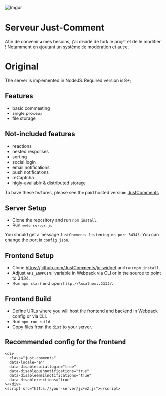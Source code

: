 ![Imgur](https://i.imgur.com/LVUFnS1.png)

# Serveur Just-Comment
Afin de convenir à mes besoins, j'ai décidé de fork le projet et de le modifier ! Notamment en ajoutant un système de modération et autre.

# Original
The server is implemented in NodeJS. Required version is 8+;

## Features

- basic commenting
- single process
- file storage

## Not-included features

- reactions
- nested responses
- sorting
- social login
- email notifications
- push notifications
- reCaptcha
- higly-available & distributed storage

To have these features, please see the paid hosted version:
[JustComments](https://just-comments.com)

## Server Setup

- Clone the repository and run `npm install`.
- Run `node server.js`

You should get a message `JustComments listening on port 3434!`. You can change
the port in `config.json`.

## Frontend Setup

- Clone https://github.com/JustComments/jc-widget and run `npm install`.
- Adjust `API_ENDPOINT` variable in Webpack via CLI or in the source to
  point to 3434.
- Run `npm start` and open `http://localhost:3333/`.

## Frontend Build

- Define URLs where you will host the frontend and backend in Webpack config or
  via CLI.
- Run `npm run build`.
- Copy files from the `dist` to your server.

## Recommended config for the frontend

```
<div
  class="just-comments"
  data-locale="en"
  data-disablesociallogin="true"
  data-disablepushnotifications="true"
  data-disableemailnotifications="true"
  data-disablereactions="true"
></div>
<script src="https://your-server/jc/w2.js"></script>
```
